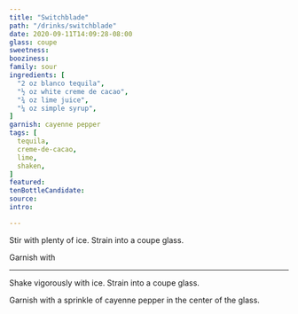 ```yaml
---
title: "Switchblade"
path: "/drinks/switchblade"
date: 2020-09-11T14:09:28-08:00
glass: coupe
sweetness:
booziness:
family: sour
ingredients: [
  "2 oz blanco tequila",
  "½ oz white creme de cacao",
  "¾ oz lime juice",
  "¼ oz simple syrup",
]
garnish: cayenne pepper
tags: [
  tequila,
  creme-de-cacao,
  lime,
  shaken,
]
featured:
tenBottleCandidate:
source:
intro:

---
```

Stir with plenty of ice. Strain into a coupe glass.

Garnish with

---
Shake vigorously with ice. Strain into a coupe glass.

Garnish with a sprinkle of cayenne pepper in the center of the glass.
